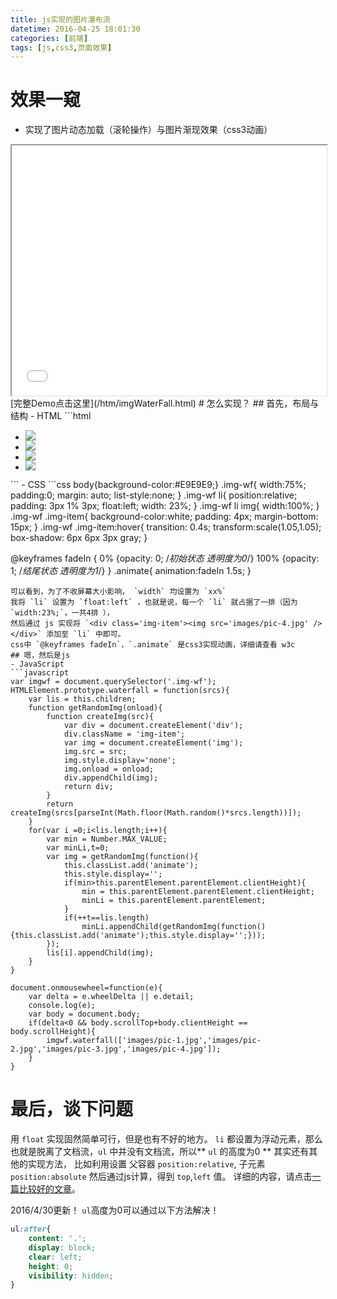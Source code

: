 ```yaml
---
title: js实现的图片瀑布流
datetime: 2016-04-25 18:01:30
categories: [前端]
tags: [js,css3,页面效果]
---
```

# 效果一窥
- 实现了图片动态加载（滚轮操作）与图片渐现效果（css3动画）

<iframe src='/htm/imgWaterFall.html' style='width:100%;height:400px;'></iframe>
<!--more-->
[完整Demo点击这里](/htm/imgWaterFall.html)
# 怎么实现？
## 首先，布局与结构
- HTML
```html
<ul class='img-wf'>
<li><div class='img-item'><img src='images/pic-1.jpg' /></div></li>
<li><div><div class='img-item'><img src='images/pic-2.jpg' /></div></li>
<li><div class='img-item'><img src='images/pic-3.jpg' /></div></li>
<li><div class='img-item'><img src='images/pic-4.jpg' /></div></li>
</ul>
```
- CSS
```css
body{background-color:#E9E9E9;}
.img-wf{
	width:75%;
	padding:0;
	margin: auto;
	list-style:none;
}
.img-wf li{
	position:relative;
	padding: 3px 1% 3px;
	float:left;
	width: 23%;
}
.img-wf li img{
	width:100%;
}
.img-wf .img-item{
	background-color:white;
	padding: 4px;
	margin-bottom: 15px;
}
.img-wf .img-item:hover{
	transition: 0.4s;
	transform:scale(1.05,1.05);
	box-shadow: 6px 6px 3px gray;
}

@keyframes fadeIn {
	0% {opacity: 0; /*初始状态 透明度为0*/}
	100% {opacity: 1; /*结尾状态 透明度为1*/}
}
.animate{
	animation:fadeIn 1.5s;
}
```
可以看到，为了不收屏幕大小影响， `width` 均设置为 `xx%`
我将 `li` 设置为 `float:left` ，也就是说，每一个 `li` 就占据了一排（因为 `width:23%;`，一共4排 ），
然后通过 js 实现将 `<div class='img-item'><img src='images/pic-4.jpg' /></div>` 添加至 `li` 中即可。
css中 `@keyframes fadeIn`，`.animate` 是css3实现动画，详细请查看 w3c
## 嗯，然后是js
- JavaScript
```javascript
var imgwf = document.querySelector('.img-wf');
HTMLElement.prototype.waterfall = function(srcs){
	var lis = this.children;		
	function getRandomImg(onload){
		function createImg(src){
			var div = document.createElement('div');
			div.className = 'img-item';
			var img = document.createElement('img');
			img.src = src;
			img.style.display='none';
			img.onload = onload;
			div.appendChild(img);
			return div;
		}
		return createImg(srcs[parseInt(Math.floor(Math.random()*srcs.length))]);
	}
	for(var i =0;i<lis.length;i++){
		var min = Number.MAX_VALUE;
		var minLi,t=0;
		var img = getRandomImg(function(){				
			this.classList.add('animate');
			this.style.display='';
			if(min>this.parentElement.parentElement.clientHeight){
				min = this.parentElement.parentElement.clientHeight;
				minLi = this.parentElement.parentElement;
			}
			if(++t==lis.length)
				minLi.appendChild(getRandomImg(function(){this.classList.add('animate');this.style.display='';}));
		});
		lis[i].appendChild(img);
	}
}

document.onmousewheel=function(e){
	var delta = e.wheelDelta || e.detail;
	console.log(e);
	var body = document.body;
	if(delta<0 && body.scrollTop+body.clientHeight == body.scrollHeight){
		imgwf.waterfall(['images/pic-1.jpg','images/pic-2.jpg','images/pic-3.jpg','images/pic-4.jpg']);
	}
}
```

# 最后，谈下问题
用 `float` 实现固然简单可行，但是也有不好的地方。
`li` 都设置为浮动元素，那么也就是脱离了文档流，`ul` 中并没有文档流，所以** `ul` 的高度为0 **
其实还有其他的实现方法，
比如利用设置 父容器 `position:relative`, 子元素 `position:absolute` 然后通过js计算，得到 `top`,`left` 值。
详细的内容，请点击[一篇比较好的文章](http://www.68design.net/Web-Guide/HTMLCSS/58734-1.html)。

2016/4/30更新！
`ul`高度为0可以通过以下方法解决！
```css
ul:after{
    content: '.';
    display: block;
    clear: left;
    height: 0;
    visibility: hidden;
}
```